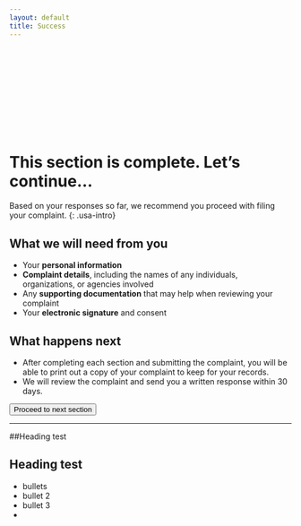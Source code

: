 ```yaml
---
layout: default
title: Success
---
```


<div class="grid-row">
    <div class="col-auto">
        <svg class="usa-icon usa-icon--size-9 text-green margin-top-1" aria-hidden="true" focusable="false" role="img">
            <use xlink:href="{{ site.baseurl }}/assets/img/sprite.svg#check_circle_outline"></use>
        </svg>
    </div>
    <div class="col-auto margin-left-1">
        <h1>This section is complete. Let’s continue…</h1>
    </div>
</div>

Based on your responses so far, we recommend you proceed with filing your complaint.
{: .usa-intro}

## What we will need from you
- Your **personal information**
- **Complaint details**, including the names of any individuals, organizations, or agencies involved
- Any **supporting documentation** that may help when reviewing your complaint
- Your **electronic signature** and consent

## What happens next
- After completing each section and submitting the complaint, you will be able to print out a copy of your complaint to keep for your records.
- We will review the complaint and send you a written response within 30 days.

<button class="usa-button usa-tooltip" data-position="top" title="You've reached the end of the prototype.😁">Proceed to next section</button>

-----

##Heading test

Heading test
----

- bullets
- bullet 2
- bullet 3
- 
